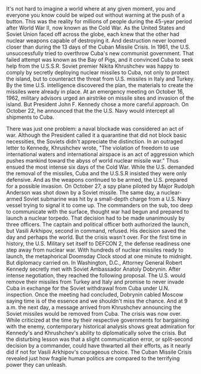 
It&#39;s not hard to imagine a world
where at any given moment,
you and everyone you know could be
wiped out without warning
at the push of a button.
This was the reality for millions
of people during the 45-year period
after World War II,
now known as the Cold War.
As the United States and Soviet Union
faced off across the globe,
each knew that the other had nuclear
weapons capable of destroying it.
And destruction never loomed closer
than during the 13 days
of the Cuban Missile Crisis.
In 1961, the U.S. unsuccessfully tried to
overthrow Cuba&#39;s new communist government.
That failed attempt was known
as the Bay of Pigs,
and it convinced Cuba to seek help
from the U.S.S.R.
Soviet premier Nikita Khrushchev
was happy to comply
by secretly deploying nuclear
missiles to Cuba,
not only to protect the island,
but to counteract the threat from
U.S. missiles in Italy and Turkey.
By the time U.S. intelligence 
discovered the plan,
the materials to create the missiles
were already in place.
At an emergency meeting on
October 16, 1962,
military advisors urged an airstrike
on missile sites
and invasion of the island.
But President John F. Kennedy chose
a more careful approach.
On October 22, he announced that the
the U.S. Navy
would intercept all shipments to Cuba.

There was just one problem:
a naval blockade was considered
an act of war.
Although the President called it
a quarantine
that did not block basic necessities,
the Soviets didn&#39;t appreciate 
the distinction.
In an outraged letter to Kennedy,
Khrushchev wrote, &quot;The violation 
of freedom to use international waters
and international airspace
is an act of aggression
which pushes mankind toward the abyss
of world nuclear missile war.&quot;
Thus ensued the most intense
six days of the Cold War.
While the U.S. demanded the removal
of the missiles,
Cuba and the U.S.S.R insisted
they were only defensive.
And as the weapons continued
to be armed,
the U.S. prepared for a possible invasion.
On October 27, a spy plane piloted
by Major Rudolph Anderson
was shot down by a Soviet missile.
The same day, a nuclear-armed Soviet
submarine was hit by a small-depth charge
from a U.S. Navy vessel trying
to signal it to come up.
The commanders on the sub,
too deep to communicate with the surface,
thought war had begun
and prepared to launch a nuclear torpedo.
That decision had to be made unanimously
by three officers.
The captain and political officer
both authorized the launch,
but Vasili Arkhipov, 
second in command, refused.
His decision saved the day
and perhaps the world.
But the crisis wasn&#39;t over.
For the first time in history,
the U.S. Military set itself
to DEFCON 2,
the defense readiness one step
away from nuclear war.
With hundreds of nuclear missiles
ready to launch,
the metaphorical Doomsday Clock
stood at one minute to midnight.
But diplomacy carried on.
In Washington, D.C., Attorney General
Robert Kennedy
secretly met with Soviet Ambassador
Anatoly Dobrynin.
After intense negotiation,
they reached the following proposal.
The U.S. would remove their missiles
from Turkey and Italy
and promise to never invade Cuba
in exchange for the Soviet withdrawal
from Cuba under U.N. inspection.
Once the meeting had concluded,
Dobrynin cabled Moscow saying 
time is of the essence
and we shouldn&#39;t miss the chance.
And at 9 a.m. the next day,
a message arrived from Khrushchev
announcing the Soviet missiles would be
removed from Cuba.
The crisis was now over.
While criticized at the time by their
respective governments
for bargaining with the enemy,
contemporary historical analysis
shows great admiration
for Kennedy&#39;s and Khrushchev&#39;s ability
to diplomatically solve the crisis.
But the disturbing lesson was that
a slight communication error,
or split-second decision by a commander,
could have thwarted all their efforts,
as it nearly did if not for 
Vasili Arkhipov&#39;s courageous choice.
The Cuban Missile Crisis revealed just how
fragile human politics are
compared to the terrifying power
they can unleash.
